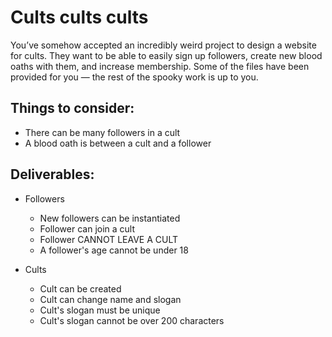# Cults cults cults

You’ve somehow accepted an incredibly weird project to design a website for cults. They want to be able to easily sign up followers, create new blood oaths with them, and increase membership. Some of the files have been provided for you — the rest of the spooky work is up to you.

## Things to consider:
- There can be many followers in a cult
- A blood oath is between a cult and a follower

## Deliverables:
* Followers
  * New followers can be instantiated
  * Follower can join a cult
  * Follower CANNOT LEAVE A CULT
  * A follower's age cannot be under 18 

* Cults
  * Cult can be created
  * Cult can change name and slogan
  * Cult's slogan must be unique
  * Cult's slogan cannot be over 200 characters
